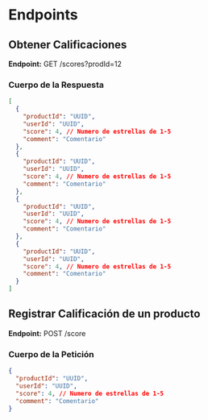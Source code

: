 # Endpoints

## Obtener Calificaciones

**Endpoint:** GET /scores?prodId=12

### Cuerpo de la Respuesta

```json
[
  {
    "productId": "UUID",
    "userId": "UUID",
    "score": 4, // Numero de estrellas de 1-5
    "comment": "Comentario"
  },
  {
    "productId": "UUID",
    "userId": "UUID",
    "score": 4, // Numero de estrellas de 1-5
    "comment": "Comentario"
  },
  {
    "productId": "UUID",
    "userId": "UUID",
    "score": 4, // Numero de estrellas de 1-5
    "comment": "Comentario"
  },
  {
    "productId": "UUID",
    "userId": "UUID",
    "score": 4, // Numero de estrellas de 1-5
    "comment": "Comentario"
  }
]
```

## Registrar Calificación de un producto

**Endpoint:** POST /score

### Cuerpo de la Petición

```json
{
  "productId": "UUID",
  "userId": "UUID",
  "score": 4, // Numero de estrellas de 1-5
  "comment": "Comentario"
}
```
